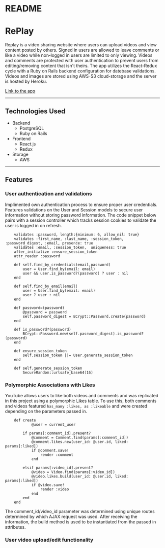# README
RePlay
======

Replay is a video sharing website where users can upload videos and view content posted by others. Signed in users are allowed to leave comments or like a video while non-logged in users are limited to only viewing. Videos and comments are protected with user authentication to prevent users from editing/removing content that isn't theirs. The app utilizes the React-Redux cycle with a Ruby on Rails backend configuration for datebase validations. Videos and images are stored using AWS-S3 cloud-storage and the server is hosted by Heroku.


[Link to the app](https://replay-videos.herokuapp.com/#/)



***
Technologies Used
-----------------

* Backend
    - PostgreSQL
    - Ruby on Rails
* Frontend
    - React.js
    - Redux
* Storage 
    - AWS


***
Features
--------

### User authentication and validations
Implimented own authentication process to ensure proper user credentials. Features validations on the User and Session models to secure user information without storing password information. The code snippet below pairs with a session controller which tracks session cookies to validate the user is logged in on refresh.


```
    validates :password, length:{minimum: 6, allow_nil: true}
    validates :first_name, :last_name, :session_token, :password_digest, :email, presence: true
    validates :email, :session_token,  uniqueness: true
    after_initialize :ensure_session_token
    attr_reader :password

    def self.find_by_credentials(email,password)
        user = User.find_by(email: email)
        user && user.is_password?(password) ? user : nil
    end

    def self.find_by_email(email)
        user = User.find_by(email: email)
        user ? user : nil
    end

    def password=(password)
        @password = password
        self.password_digest = BCrypt::Password.create(password)
    end

    def is_password?(password)
        BCrypt::Password.new(self.password_digest).is_password?(password)
    end

    def ensure_session_token
        self.session_token ||= User.generate_session_token
    end

    def self.generate_session_token
        SecureRandom::urlsafe_base64(16)

```

### Polymorphic Associations with Likes
YouTube allows users to like both videos and comments and was replicated in this project using a polymorphic Likes table. To use this, both comments and videos featured `has_many :likes, as :likeable` and were created depending on the parameters passed in. 

```
    def create
            @user = current_user
            
        if params[:comment_id].present?
            @comment = Comment.find(params[:comment_id])
            @comment.likes.new(user_id: @user.id, liked: params[:liked])
            if @comment.save!   
                render :comment
            end

        elsif params[:video_id].present?
            @video = Video.find(params[:video_id])
            @video.likes.build(user_id: @user.id, liked: params[:liked])
            if @video.save!   
                render :video
            end
        end
    end
```
The comment_id/video_id parameter was determined using unique routes determined by which AJAX request was used. After receiving the information, the build method is used to be instantiated from the passed in attributes. 



### User video upload/edit functionality


